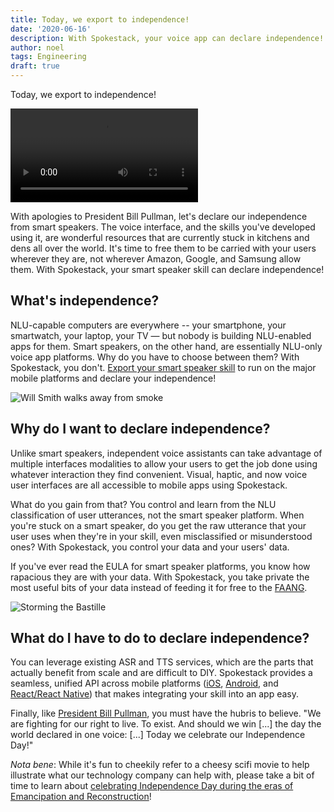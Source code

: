 ```yaml
---
title: Today, we export to independence!
date: '2020-06-16'
description: With Spokestack, your voice app can declare independence!
author: noel
tags: Engineering
draft: true
---
```


Today, we export to independence!

![Today we celebrate our Independence Day!](https://zippy.gfycat.com/UnkemptInsignificantGelding.webm)

With apologies to President Bill Pullman, let's declare our independence from smart speakers. The voice interface, and the skills you've developed using it, are wonderful resources that are currently stuck in kitchens and dens all over the world. It's time to free them to be carried with your users wherever they are, not wherever Amazon, Google, and Samsung allow them. With Spokestack, your smart speaker skill can declare independence!

## What's independence?

NLU-capable computers are everywhere -- your smartphone, your smartwatch, your laptop, your TV — but nobody is building NLU-enabled apps for them. Smart speakers, on the other hand, are essentially NLU-only voice app platforms. Why do you have to choose between them? With Spokestack, you don't. [Export your smart speaker skill](https://spokestack.io/docs/Concepts/export) to run on the major mobile platforms and declare your independence!

![Will Smith walks away from smoke](https://gph.is/28Qnphp)

## Why do I want to declare independence?

Unlike smart speakers, independent voice assistants can take advantage of multiple interfaces modalities to allow your users to get the job done using whatever interaction they find convenient. Visual, haptic, and now voice user interfaces are all accessible to mobile apps using Spokestack.

What do you gain from that? You control and learn from the NLU classification of user utterances, not the smart speaker platform. When you're stuck on a smart speaker, do you get the raw utterance that your user uses when they're in your skill, even misclassified or misunderstood ones? With Spokestack, you control your data and your users' data.

If you've ever read the EULA for smart speaker platforms, you know how rapacious they are with your data. With Spokestack, you take private the most useful bits of your data instead of feeding it for free to the [FAANG](https://en.wikipedia.org/wiki/Big_Tech).

![Storming the Bastille](https://upload.wikimedia.org/wikipedia/commons/thumb/4/4e/Prise_de_la_Bastille.jpg/800px-Prise_de_la_Bastille.jpg)

## What do I have to do to declare independence?

You can leverage existing ASR and TTS services, which are the parts that actually benefit from scale and are difficult to DIY. Spokestack provides a seamless, unified API across mobile platforms ([iOS](https://spokestack.io/docs/iOS), [Android](https://spokestack.io/docs/Android), and [React/React Native](https://spokestack.io/docs/React%20Native)) that makes integrating your skill into an app easy.

Finally, like [President Bill Pullman](https://www.imdb.com/title/tt0116629/characters/nm0000597), you must have the hubris to believe. "We are fighting for our right to live. To exist. And should we win [...] the day the world declared in one voice: [...] Today we celebrate our Independence Day!"

_Nota bene_: While it's fun to cheekily refer to a cheesy scifi movie to help illustrate what our technology company can help with, please take a bit of time to learn about [celebrating Independence Day during the eras of Emancipation and Reconstruction](https://www.theatlantic.com/ideas/archive/2018/07/fourth-of-july-black-holiday/564320/)!
